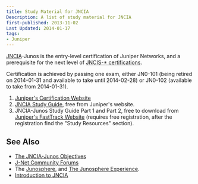 ```yaml
---
title: Study Material for JNCIA
Description: A list of study material for JNCIA
first-published: 2013-11-02
Last Updated: 2014-01-17
tags:
- Juniper
---
```


<abbr title='Juniper Networks Certified Internet Associate'>JNCIA</abbr>-Junos 
is the entry-level certification of Juniper Networks, and a prerequisite for 
the next level of [JNCIS-* certifications](https://www.juniper.net/us/en/training/certification/certification-tracks/).

Certification is achieved by passing one exam, either JN0-101 (being 
retired on 2014-01-31 and available to take until 2014-02-28) or 
JN0-102 (available to take from 2014-01-31).

1.  [Juniper's Certification Website](http://www.juniper.net/us/en/training/certification/)
2.  [JNCIA Study Guide](https://www.juniper.net/us/en/training/certification/JNCIA_studyguide.pdf), free from Juniper's website.
3.  JNCIA-Junos Study Guide Part 1 and Part 2, free to download from 
    [Juniper's FastTrack Website](https://learningportal.juniper.net/juniper/user_fasttrack_home.aspx) 
    (requires free registration, after the registration find the "Study 
    Resources" section).

See Also
--------

*   [The JNCIA-Junos Objectives](https://www.juniper.net/us/en/training/certification/resources_jnciajunos.html)
*   [J-Net Community Forums](http://forums.juniper.net/)
*   The [Junosphere](https://learningportal.juniper.net/juniper/user_activity_info.aspx?id=5735), and 
    [The Junosphere Experience](https://markom.info/2012/02/the-junosphere-experience-part-one-getting-access/).
*   [Introduction to JNCIA](http://www.itcertificationmaster.com/jncia-junos/)
